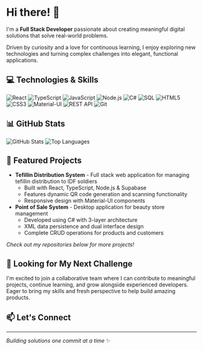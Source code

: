 # Hi there! 👋

I'm a **Full Stack Developer** passionate about creating meaningful digital solutions that solve real-world problems.

Driven by curiosity and a love for continuous learning, I enjoy exploring new technologies and turning complex challenges into elegant, functional applications.

## 💻 Technologies & Skills
![React](https://img.shields.io/badge/-React-61DAFB?style=flat-square&logo=react&logoColor=black)
![TypeScript](https://img.shields.io/badge/-TypeScript-3178C6?style=flat-square&logo=typescript&logoColor=white)
![JavaScript](https://img.shields.io/badge/-JavaScript-F7DF1E?style=flat-square&logo=javascript&logoColor=black)
![Node.js](https://img.shields.io/badge/-Node.js-339933?style=flat-square&logo=node.js&logoColor=white)
![C#](https://img.shields.io/badge/-C%23-239120?style=flat-square&logo=c-sharp&logoColor=white)
![SQL](https://img.shields.io/badge/-SQL-4479A1?style=flat-square&logo=mysql&logoColor=white)
![HTML5](https://img.shields.io/badge/-HTML5-E34F26?style=flat-square&logo=html5&logoColor=white)
![CSS3](https://img.shields.io/badge/-CSS3-1572B6?style=flat-square&logo=css3&logoColor=white)
![Material-UI](https://img.shields.io/badge/-Material--UI-0081CB?style=flat-square&logo=material-ui&logoColor=white)
![REST API](https://img.shields.io/badge/-REST%20API-FF6C37?style=flat-square&logo=postman&logoColor=white)
![Git](https://img.shields.io/badge/-Git-F05032?style=flat-square&logo=git&logoColor=white)

## 📊 GitHub Stats
![GitHub Stats](https://github-readme-stats.vercel.app/api?username=ChayaZak&show_icons=true&theme=radical&hide_border=true)
![Top Languages](https://github-readme-stats.vercel.app/api/top-langs/?username=ChayaZak&layout=compact&theme=radical&hide_border=true)

## 🚀 Featured Projects
- **Tefillin Distribution System** - Full stack web application for managing tefillin distribution to IDF soldiers
  - Built with React, TypeScript, Node.js & Supabase
  - Features dynamic QR code generation and scanning functionality
  - Responsive design with Material-UI components
- **Point of Sale System** - Desktop application for beauty store management
  - Developed using C# with 3-layer architecture
  - XML data persistence and dual interface design
  - Complete CRUD operations for products and customers

*Check out my repositories below for more projects!*

## 💼 Looking for My Next Challenge
I'm excited to join a collaborative team where I can contribute to meaningful projects, continue learning, and grow alongside experienced developers. Eager to bring my skills and fresh perspective to help build amazing products.

## 📫 Let's Connect


---
*Building solutions one commit at a time* ✨
